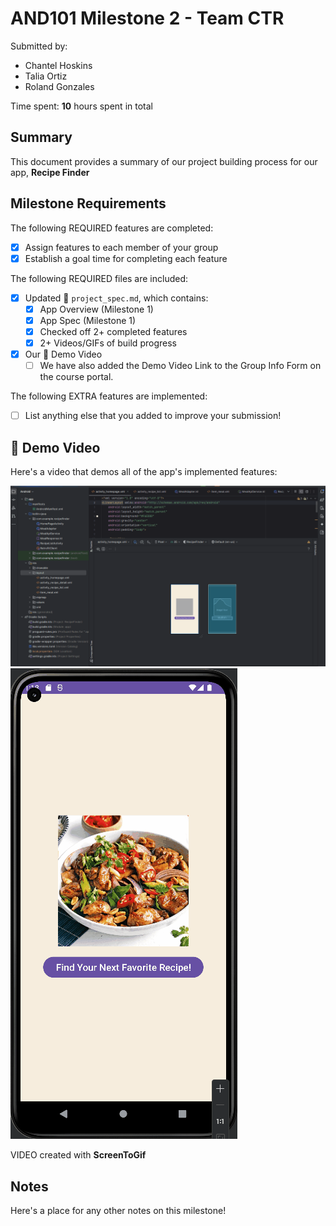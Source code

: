 # AND101 Milestone 2 - **Team CTR**

Submitted by:
- Chantel Hoskins
- Talia Ortiz
- Roland Gonzales

Time spent: **10** hours spent in total

## Summary

This document provides a summary of our project building process for our app, **Recipe Finder**

## Milestone Requirements

<!-- Please be sure to change the [ ] to [x] for any features you completed.  If a feature is not checked [x], you might miss the points for that item! -->

The following REQUIRED features are completed:

- [x] Assign features to each member of your group
- [x] Establish a goal time for completing each feature

The following REQUIRED files are included:

- [x] Updated 📄 `project_spec.md`, which contains:
  - [X] App Overview (Milestone 1)
  - [X] App Spec (Milestone 1)
  - [x] Checked off 2+ completed features
  - [x] 2+ Videos/GIFs of build progress

- [x] Our 🎥 Demo Video
  - [ ] We have also added the Demo Video Link to the Group Info Form on the course portal.

The following EXTRA features are implemented:

- [ ] List anything else that you added to improve your submission!

## 🎥 Demo Video

Here's a video that demos all of the app's implemented features:

<img src='https://github.com/rgonz0117/RecipeFinder/blob/master/RecipeFinderStartup.gif' title='Video Demo' width='' alt='Video Demo' />
<img src='https://github.com/rgonz0117/RecipeFinder/blob/master/RecipeFinder.gif' title='Video Demo' width='' alt='Video Demo' />

VIDEO created with **ScreenToGif**

## Notes

Here's a place for any other notes on this milestone!
